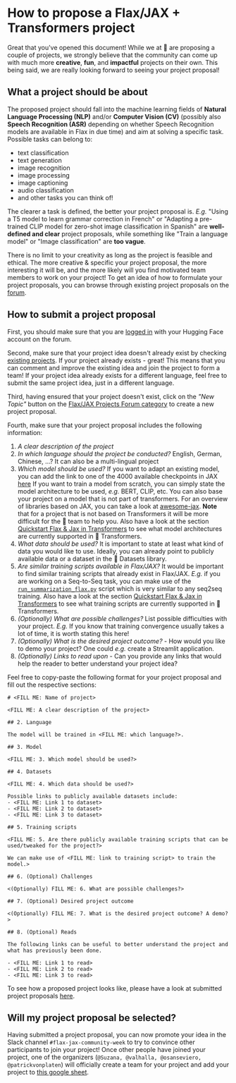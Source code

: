 # How to propose a Flax/JAX + Transformers project 

Great that you've opened this document! 
While we at 🤗 are proposing a couple of projects, we strongly 
believe that the community can come up with much more **creative**, **fun**, and 
**impactful** projects on their own. This being said, we are really looking forward
to seeing your project proposal! 

## What a project should be about

The proposed project should fall into the machine learning fields of **Natural Language Processing (NLP)** and/or **Computer Vision (CV)** (possibly also **Speech Recognition (ASR)** depending on whether Speech Recognition models are available in Flax in due time) and aim at solving a specific task. 
Possible tasks can belong to: 

 * text classification
 * text generation
 * image recognition
 * image processing
 * image captioning
 * audio classification
 * and other tasks you can think of!

The clearer a task is defined, the better your project proposal is.
*E.g.* "Using a T5 model to learn grammar correction in French" or "Adapting a pre-trained CLIP model for zero-shot image classification in Spanish" are **well-defined and clear** project proposals, while something like "Train a language model" or "Image classification" are **too vague**.

There is no limit to your creativity as long as the project is feasible and ethical.
The more creative & specific your project proposal, the more interesting it will be, 
and the more likely will you find motivated team members to work on your project!
To get an idea of how to formulate your project proposals, you can browse through 
existing project proposals on the [forum](https://discuss.hf-mirror.com/c/flax-jax-projects/22).

## How to submit a project proposal

First, you should make sure that you are [logged in](https://hf-mirror.com/login?sso=bm9uY2U9OTRlNjZjZmZhYjMwMmJmMWMyYjc5MmFiMTMyMzY5ODYmcmV0dXJuX3Nzb191cmw9aHR0cHMlM0ElMkYlMkZkaXNjdXNzLmh1Z2dpbmdmYWNlLmNvJTJGc2Vzc2lvbiUyRnNzb19sb2dpbg%3D%3D&sig=429ad8924bcb33c40f9823027ea749abb55d393f4f58924f36a2dba3ab0a48da) with your Hugging Face account on the forum. 

Second, make sure that your project idea doesn't already exist by checking [existing projects](https://discuss.hf-mirror.com/c/flax-jax-projects/22). 
If your project already exists - great! This means that you can comment and improve
the existing idea and join the project to form a team! If your project idea already 
exists for a different language, feel free to submit the same project idea, just in 
a different language.

Third, having ensured that your project doesn't exist, click on the *"New Topic"*
button on the [Flax/JAX Projects Forum category](https://discuss.hf-mirror.com/c/flax-jax-projects/22) to create a new project proposal.

Fourth, make sure that your project proposal includes the following information:

1. *A clear description of the project*
2. *In which language should the project be conducted?* English, German, Chinese, ...? It can also be a multi-lingual project
3. *Which model should be used?* If you want to adapt an existing model, you can add the link to one of the 4000 available checkpoints in JAX [here](https://hf-mirror.com/models?filter=jax) If you want to train a model from scratch, you can simply state the model architecture to be used, *e.g.* BERT, CLIP, etc. You can also base your project on a model that is not part of transformers. For an overview of libraries based on JAX, you can take a look at [awesome-jax](https://github.com/n2cholas/awesome-jax#awesome-jax-). **Note** that for a project that is not based on Transformers it will be more difficult for the 🤗 team to help you. Also have a look at the section [Quickstart Flax & Jax in Transformers](https://github.com/huggingface/transformers/tree/main/examples/research_projects/jax-projects#quickstart-flax-and-jax-in-transformers) to see what model architectures are currently supported in 🤗 Transformers.
4. *What data should be used?* It is important to state at least what kind of data you would like to use. Ideally, you can already point to publicly available data or a dataset in the 🤗 Datasets library.
5. *Are similar training scripts available in Flax/JAX?* It would be important to find similar training scripts that already exist in Flax/JAX. *E.g.* if you are working on a Seq-to-Seq task, you can make use of the [`run_summarization_flax.py`](https://github.com/huggingface/transformers/blob/main/examples/flax/summarization/run_summarization_flax.py) script which is very similar to any seq2seq training. Also have a look at the section [Quickstart Flax & Jax in Transformers](https://github.com/huggingface/transformers/tree/main/examples/research_projects/jax-projects#quickstart-flax-and-jax-in-transformers) to see what training scripts are currently supported in 🤗 Transformers.
6. *(Optionally) What are possible challenges?* List possible difficulties with your project. *E.g.* If you know that training convergence usually takes a lot of time, it is worth stating this here!
7. *(Optionally) What is the desired project outcome?* - How would you like to demo your project? One could *e.g.* create a Streamlit application.
8. *(Optionally) Links to read upon* - Can you provide any links that would help the reader to better understand your project idea?

Feel free to copy-paste the following format for your project proposal and fill out the respective sections: 

```
# <FILL ME: Name of project>

<FILL ME: A clear description of the project>

## 2. Language

The model will be trained in <FILL ME: which language?>.

## 3. Model

<FILL ME: 3. Which model should be used?>

## 4. Datasets

<FILL ME: 4. Which data should be used?>

Possible links to publicly available datasets include:
- <FILL ME: Link 1 to dataset> 
- <FILL ME: Link 2 to dataset> 
- <FILL ME: Link 3 to dataset> 

## 5. Training scripts

<FILL ME: 5. Are there publicly available training scripts that can be used/tweaked for the project?>

We can make use of <FILL ME: link to training script> to train the model.>

## 6. (Optional) Challenges

<(Optionally) FILL ME: 6. What are possible challenges?>

## 7. (Optional) Desired project outcome

<(Optionally) FILL ME: 7. What is the desired project outcome? A demo?>

## 8. (Optional) Reads

The following links can be useful to better understand the project and 
what has previously been done.

- <FILL ME: Link 1 to read> 
- <FILL ME: Link 2 to read> 
- <FILL ME: Link 3 to read> 
```

To see how a proposed project looks like, please have a look at submitted project 
proposals [here](https://discuss.hf-mirror.com/c/flax-jax-projects/22).

## Will my project proposal be selected?

Having submitted a project proposal, you can now promote your idea in the Slack channel `#flax-jax-community-week` to try to convince other participants to join your project! 
Once other people have joined your project, one of the organizers (`@Suzana, @valhalla, @osanseviero, @patrickvonplaten`) will officially create a team for your project and add your project to [this google sheet](https://docs.google.com/spreadsheets/d/1GpHebL7qrwJOc9olTpIPgjf8vOS0jNb6zR_B8x_Jtik/edit?usp=sharing).

